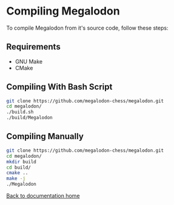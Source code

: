 # Compiling Megalodon

To compile Megalodon from it's source code, follow these steps:

## Requirements

* GNU Make
* CMake

## Compiling With Bash Script

``` bash
git clone https://github.com/megalodon-chess/megalodon.git
cd megalodon/
./build.sh
./build/Megalodon
```

## Compiling Manually

``` bash
git clone https://github.com/megalodon-chess/megalodon.git
cd megalodon/
mkdir build
cd build/
cmake ..
make -j
./Megalodon
```

[Back to documentation home][home]

[home]: https://megalodon-chess.github.io/megalodon/
